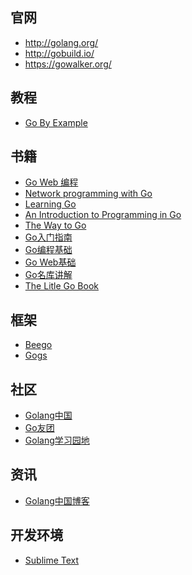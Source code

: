 
## 官网
- http://golang.org/
- http://gobuild.io/
- https://gowalker.org/


## 教程
- [Go By Example][1]

## 书籍
- [Go Web 编程][2]
- [Network programming with Go][3]
- [Learning Go][4]
- [An Introduction to Programming in Go][5]
- [The Way to Go][6]
- [Go入门指南][7]
- [Go编程基础][8]
- [Go Web基础][9]
- [Go名库讲解][10]
- [The Litle Go Book](https://github.com/karlseguin/the-little-go-book)






## 框架
- [Beego][11]
- [Gogs][12]

## 社区
- [Golang中国][13]
- [Go友团][14]
- [Golang学习园地][15]


## 资讯
- [Golang中国博客][16]



## 开发环境
- [Sublime Text][17]


  [1]: https://gobyexample.com/
  [2]: http://xway.me/
  [3]: http://jan.newmarch.name/go/
  [4]: http://archive.miek.nl/projects/learninggo/index.html
  [5]: http://www.golang-book.com/
  [6]: https://sites.google.com/site/thewaytogo2012/
  [7]: https://github.com/Unknwon/the-way-to-go_ZH_CN
  [8]: https://github.com/Unknwon/go-fundamental-programming
  [9]: https://github.com/Unknwon/go-web-foundation
  [10]: https://github.com/Unknwon/go-rock-libraries-showcases
  [11]: http://beego.me/
  [12]: http://gogs.io/
  [13]: http://golangtc.com/
  [14]: http://golanghome.com/
  [15]: http://studygolang.com/
  [16]: http://blog.go-china.org/
  [17]: http://www.sublimetext.com/
